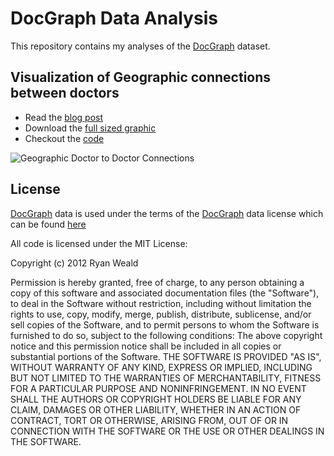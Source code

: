 # DocGraph Data Analysis

This repository contains my analyses of the [DocGraph](http://strata.oreilly.com/2012/11/docgraph-open-social-doctor-data.html) dataset.

## Visualization of Geographic connections between doctors

* Read the [blog post](http://isurfsoftware.com/blog/2012/12/13/visualizing-geographic-connections-between-us-doctors/)
* Download the [full sized graphic](https://s3.amazonaws.com/rweald-docgraph-analysis/map-of-connections-fullsize.png)
* Checkout the [code](https://github.com/rweald/docgraph-data-analysis/tree/master/visualize-geographic-connections)

![Geographic Doctor to Doctor Connections](https://s3.amazonaws.com/rweald-docgraph-analysis/map-of-connections-thumbnail.png)


## License

[DocGraph](http://strata.oreilly.com/2012/11/docgraph-open-social-doctor-data.html) 
data is used under the terms of the [DocGraph](http://strata.oreilly.com/2012/11/docgraph-open-social-doctor-data.html)
data license which can be found [here](https://github.com/rweald/docgraph-data-analysis/tree/master/docgraph-data-licenses)

All code is licensed under the MIT License:

Copyright (c) 2012 Ryan Weald

Permission is hereby granted, free of charge, to any person obtaining a copy of this software and associated documentation files (the "Software"), to deal in the Software without restriction, including without limitation the rights to use, copy, modify, merge, publish, distribute, sublicense, and/or sell copies of the Software, and to permit persons to whom the Software is furnished to do so, subject to the following conditions:
The above copyright notice and this permission notice shall be included in all copies or substantial portions of the Software.
THE SOFTWARE IS PROVIDED "AS IS", WITHOUT WARRANTY OF ANY KIND, EXPRESS OR IMPLIED, INCLUDING BUT NOT LIMITED TO THE WARRANTIES OF MERCHANTABILITY, FITNESS FOR A PARTICULAR PURPOSE AND NONINFRINGEMENT. IN NO EVENT SHALL THE AUTHORS OR COPYRIGHT HOLDERS BE LIABLE FOR ANY CLAIM, DAMAGES OR OTHER LIABILITY, WHETHER IN AN ACTION OF CONTRACT, TORT OR OTHERWISE, ARISING FROM, OUT OF OR IN CONNECTION WITH THE SOFTWARE OR THE USE OR OTHER DEALINGS IN THE SOFTWARE.
